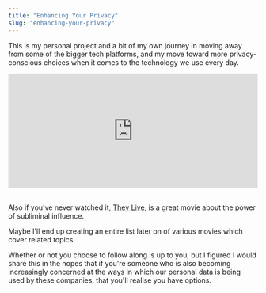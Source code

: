 ```yaml
---
title: "Enhancing Your Privacy"
slug: "enhancing-your-privacy"
---
```


This is my personal project and a bit of my own journey in moving away from some of the bigger tech platforms, and my move toward more privacy-conscious choices when it comes to the technology we use every day. 

<div style="width:100%;height:0;padding-bottom:46%;position:relative;"><iframe src="https://giphy.com/embed/l378rK9zfnVZ6b6A8" width="100%" height="100%" style="position:absolute" frameBorder="0" class="giphy-embed" allowFullScreen></iframe></div><br>

Also if you've never watched it, [They Live](https://theofficialjohncarpenter.com/they-live/), is a great movie about the power of subliminal influence. 

Maybe I'll end up creating an entire list later on of various movies which cover related topics. 

Whether or not you choose to follow along is up to you, but I figured I would share this in the hopes that if you're someone who is also becoming increasingly concerned at the ways in which our personal data is being used by these companies, that you'll realise you have options. 